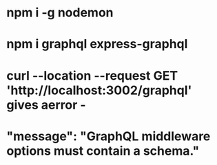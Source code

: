 # npm i -g nodemon
# npm i graphql express-graphql

# curl --location --request GET 'http://localhost:3002/graphql' gives aerror -
# "message": "GraphQL middleware options must contain a schema."
